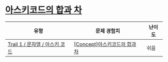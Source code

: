 # [아스키코드의 합과 차](https://www.codetree.ai/trails/complete/curated-cards/intro-sum-and-subtract-in-ASCII)

|유형|문제 경험치|난이도|
|---|---|---|
|[Trail 1 / 문자열 / 아스키 코드](https://www.codetree.ai/trail-info/novice-low/)|[[Concept]아스키코드의 합과 차](https://www.codetree.ai/trails/complete/curated-cards/intro-sum-and-subtract-in-ASCII/)|쉬움|

